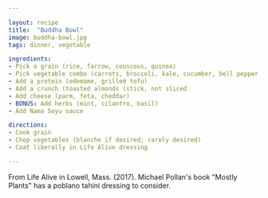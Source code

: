 ```yaml
---

layout: recipe
title:  "Buddha Bowl"
image: buddha-bowl.jpg
tags: dinner, vegetable

ingredients:
- Pick a grain (rice, farrow, couscous, quinoa)
- Pick vegetable combo (carrots, broccoli, kale, cucumber, bell pepper, pickled onion, squash)
- Add a protein (edemame, grilled tofu)
- Add a crunch (toasted almonds (stick, not sliced
- Add cheese (parm, feta, cheddar)
- BONUS: Add herbs (mint, cilantro, basil)
- Add Nama Soyu sauce

directions:
- Cook grain
- Chop vegetables (blanche if desired; rarely desired)
- Coat liberally in Life Alive dressing

---
```


From Life Alive in Lowell, Mass. (2017). Michael Pollan's book "Mostly Plants" has a poblano tahini dressing to consider.
